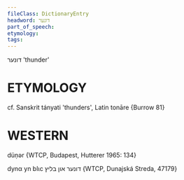 ```yaml
---
fileClass: DictionaryEntry
headword: דונער
part_of_speech: 
etymology: 
tags: 
---
```

דונער
'thunder'

ETYMOLOGY
===========
cf. Sanskrit tányati 'thunders', Latin tonāre
{Burrow 81}

WESTERN
========

düṇər {WTCP, Budapest, Hutterer 1965: 134}

dynα yn blɩc דונער און בליץ {WTCP, Dunajská Streda, 47179}